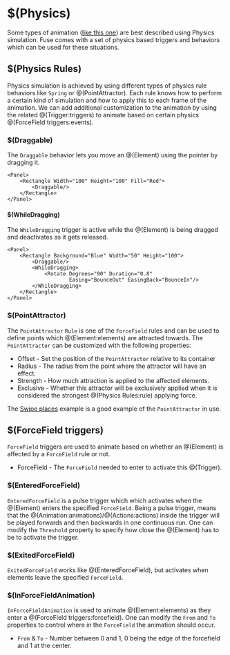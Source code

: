 # $(Physics)

Some types of animation ([like this one](https://www.fusetools.com/developers/examples/swipeplaces)) are best described using Physics simulation. Fuse comes with a set of physics based triggers and behaviors which can be used for these situations.

## $(Physics Rules)

Physics simulation is achieved by using different types of physics rule behaviors like `Spring` or @(PointAttractor). Each rule knows how to perform a certain kind of simulation and how to apply this to each frame of the animation. We can add additional customization to the animation by using the related @(Trigger:triggers) to animate based on certain physics @(ForceField triggers:events).

### $(Draggable)

The `Draggable` behavior lets you move an @(Element) using the pointer by dragging it.

```
<Panel>
	<Rectangle Width="100" Height="100" Fill="Red">
		<Draggable/>
	</Rectangle>
</Panel>
```

#### $(WhileDragging)

The `WhileDragging` trigger is active while the @(Element) is being dragged and deactivates as it gets released.

```
<Panel>
	<Rectangle Background="Blue" Width="50" Height="100">
		<Draggable/>
		<WhileDragging>
			<Rotate Degrees="90" Duration="0.8"
			        Easing="BounceOut" EasingBack="BounceIn"/>
		</WhileDragging>
	</Rectangle>
</Panel>
```

### $(PointAttractor)

The `PointAttractor` `Rule` is one of the `ForceField` rules and can be used to define points which @(Element:elements) are attracted towards. The `PointAttractor` can be customized with the following properties:
- Offset - Set the position of the `PointAttractor` relative to its container
- Radius - The radius from the point where the attractor will have an effect.
- Strength - How much attraction is applied to the affected elements.
- Exclusive - Whether this attractor will be exclusively applied when it is considered the strongest @(Physics Rules:rule) applying force.

The [Swipe places](https://www.fusetools.com/examples/swipeplaces) example is a good example of the `PointAttractor` in use.

<!-- ### $(Spring)
The Spring @(Rule:rule) is used

- Target
- Length
- Stiffness
AUTH: Buggy?
-->

## $(ForceField triggers)

`ForceField` triggers are used to animate based on whether an @(Element) is affected by a `ForceField` rule or not.

- ForceField - The `ForceField` needed to enter to activate this @(Trigger).

### $(EnteredForceField)

`EnteredForceField` is a pulse trigger which which activates when the @(Element) enters the specified `ForceField`.
Being a pulse trigger, means that the @(Animation:animations)/@(Actions:actions) inside the trigger will be played forwards and then backwards in one continuous run. One can modify the `Threshold` property to specify how close the @(Element) has to be to activate the trigger.

### $(ExitedForceField)

`ExitedForceField` works like @(EnteredForceField), but activates when elements leave the specified `ForceField`.

### $(InForceFieldAnimation)

`InForceFieldAnimation` is used to animate @(Element:elements) as they enter a @(ForceField triggers:forcefield). One can modify the `From` and `To` properties to control where in the `ForceField` the animation should occur.

- `From` & `To` - Number between 0 and 1, 0 being the edge of the forcefield and 1 at the center.

	<Panel>
		<Panel Alignment="Top">
			<Rectangle Background="Blue" Width="50" Height="100" Margin="0,100">
				<Draggable/>
				<InForceFieldAnimation ForceField="attractor" From="0.5" To="1">
					<Rotate Degrees="360"/>
				</InForceFieldAnimation>
				<InForceFieldAnimation ForceField="attractor" From="0" To="1">
					<Change circleColor.Color="#f00"/>
				</InForceFieldAnimation>
			</Rectangle>
		</Panel>
		<Panel Alignment="BottomCenter" MaxHeight="10000" MaxWidth="10000"
		       Height="800" Width="800" Y="50%">
			<Panel>
				<PointAttractor ux:Name="attractor" Radius="400" Strength="200"/>
			</Panel>
			<Circle>
				<SolidColor ux:Name="circleColor" Color="#ddd"/>
			</Circle>
		</Panel>
	</Panel>
